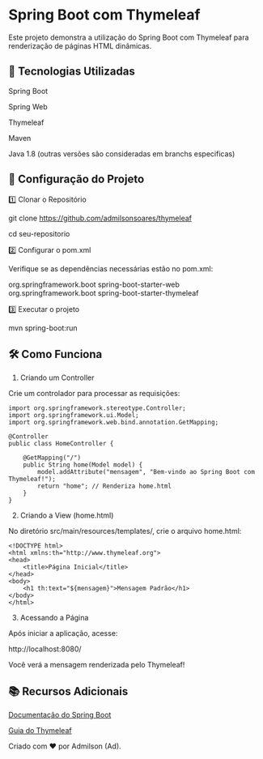 # Spring Boot com Thymeleaf

Este projeto demonstra a utilização do Spring Boot com Thymeleaf para renderização de páginas HTML dinâmicas.

## 📌 Tecnologias Utilizadas

Spring Boot

Spring Web

Thymeleaf

Maven

Java 1.8 (outras versões são consideradas em branchs especificas)

## 🚀 Configuração do Projeto

1️⃣ Clonar o Repositório

git clone https://github.com/admilsonsoares/thymeleaf

cd seu-repositorio

2️⃣ Configurar o pom.xml

Verifique se as dependências necessárias estão no pom.xml:

<dependencies>
    <dependency>
        <groupId>org.springframework.boot</groupId>
        <artifactId>spring-boot-starter-web</artifactId>
    </dependency>
    <dependency>
        <groupId>org.springframework.boot</groupId>
        <artifactId>spring-boot-starter-thymeleaf</artifactId>
    </dependency>
</dependencies>

3️⃣ Executar o projeto

mvn spring-boot:run

## 🛠️ Como Funciona

1. Criando um Controller

Crie um controlador para processar as requisições:

```
import org.springframework.stereotype.Controller;
import org.springframework.ui.Model;
import org.springframework.web.bind.annotation.GetMapping;

@Controller
public class HomeController {

    @GetMapping("/")
    public String home(Model model) {
        model.addAttribute("mensagem", "Bem-vindo ao Spring Boot com Thymeleaf!");
        return "home"; // Renderiza home.html
    }
}
```
2. Criando a View (home.html)

No diretório src/main/resources/templates/, crie o arquivo home.html:
```
<!DOCTYPE html>
<html xmlns:th="http://www.thymeleaf.org">
<head>
    <title>Página Inicial</title>
</head>
<body>
    <h1 th:text="${mensagem}">Mensagem Padrão</h1>
</body>
</html>
```

3. Acessando a Página

Após iniciar a aplicação, acesse:

http://localhost:8080/

Você verá a mensagem renderizada pelo Thymeleaf!

## 📚 Recursos Adicionais

[Documentação do Spring Boot](https://spring.io/projects/spring-boot)

[Guia do Thymeleaf](https://www.thymeleaf.org/documentation.html)

Criado com ❤️ por Admilson (Ad).